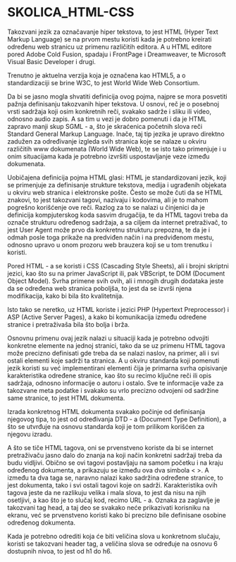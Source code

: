 # SKOLICA_HTML-CSS
 


Takozvani jezik za označavanje hiper tekstova, to jest HTML (Hyper Text Markup Language) se na prvom mestu koristi kada je potrebno kreirati određenu web stranicu uz primenu različitih editora. A u HTML editore pored Adobe Cold Fusion, spadaju i FrontPage i Dreamweaver, te Microsoft Visual Basic Developer i drugi.

Trenutno je aktuelna verzija koja je označena kao HTML5, a o standardizaciji se brine W3C, to jest World Wide Web Consortium.

Da bi se jasno mogla shvatiti definicija ovog pojma, najpre se mora posvetiti pažnja definisanju takozvanih hiper tekstova. U osnovi, reč je o posebnoj vrsti sadržaja koji osim konkretnih reči, svakako sadrže i sliku ili video, odnosno audio zapis. A sa tim u vezi je dobro pomenuti i da je HTML zapravo manji skup SGML - a, što je skraćenica početnih slova reči Standard General Markup Language. Inače, taj tip jezika je upravo direktno zadužen za određivanje izgleda svih stranica koje se nalaze u okviru različitih www dokumenata (World Wide Web), te se isto tako primenjuje i u onim situacijama kada je potrebno izvršiti uspostavljanje veze između dokumenata.

Uobičajena definicija pojma HTML glasi: HTML je standardizovani jezik, koji se primenjuje za definisanje strukture tekstova, medija i ugrađenih objekata u okviru web stranica i elektronske pošte. Često se može čuti da se HTML znakovi, to jest takozvani tagovi, nazivaju i kodovima, ali je to mahom pogrešno korišćenje ove reči. Razlog za to se nalazi u činjenici da je definicija kompjuterskog koda sasvim drugačija, te da HTML tagovi treba da označe strukturu određenog sadržaja, a sa ciljem da internet pretraživač, to jest User Agent može prvo da konkretnu strukturu prepozna, te da je i odmah posle toga prikaže na predviđen način i na predviđenom mestu, odnosno upravo u onom prozoru web brauzera koji se u tom trenutku i koristi.

Pored HTML - a se koristi i CSS (Cascading Style Sheets), ali i brojni skriptni jezici, kao što su na primer JavaScript ili, pak VBScript, te DOM (Document Object Model). Svrha primene svih ovih, ali i mnogih drugih dodataka jeste da se određena web stranica poboljša, to jest da se izvrši njena modifikacija, kako bi bila što kvalitetnija.

Isto tako se neretko, uz HTML koriste i jezici PHP (Hypertext Preprocessor) i ASP (Active Server Pages), a kako bi komunikacija između određene stranice i pretraživaša bila što bolja i brža.

Osnovnu primenu ovaj jezik nalazi u situaciji kada je potrebno odvojiti konkretne elemente na jednoj stranici, tako da se uz primenu HTML tagova može precizno definisati gde treba da se nalazi naslov, na primer, ali i svi ostali elementi koje sadrži ta stranica. A u okviru standarda koji pomenuti jezik koristi su već implementirani elementi čija je primarna svrha opisivanje karakteristika određene stranice, kao što su recimo ključne reči ili opis sadržaja, odnosno informacije o autoru i ostalo. Sve te informacije važe za takozvane meta podatke i svakako su vrlo precizno odvojeni od sadržine same stranice, to jest HTML dokumenta.

Izrada konkretnog HTML dokumenta svakako počinje od definisanja njegovog tipa, to jest od određivanja DTD - a (Document Type Definition), a što se utvrđuje na osnovu standarda koji je tom prilikom korišćen za njegovu izradu.

A što se tiče HTML tagova, oni se prvenstveno koriste da bi se internet pretraživaču jasno dalo do znanja na koji način konkretni sadržaji treba da budu vidljivi. Obično se ovi tagovi postavljaju na samom početku i na kraju određenog dokumenta, a prikazuju se između ova dva simbola < >. A između ta dva taga se, naravno nalazi kako sadržina određene stranice, to jest dokumenta, tako i svi ostali tagovi koje on sadrži. Karakteristika ovih tagova jeste da ne razlikuju velika i mala slova, to jest da nisu na njih osetljivi, a kao što je to slučaj kod, recimo URL - a. Oznaka za zaglavlje je takozvani tag head, a taj deo se svakako neće prikazivati korisniku na ekranu, već se prvenstveno koristi kako bi precizno bile definisane osobine određenog dokumenta.

Kada je potrebno odrediti koja će biti veličina slova u konkretnom slučaju, koristi se takozvani header tag, a veličina slova se određuje na osnovu 6 dostupnih nivoa, to jest od h1 do h6.
